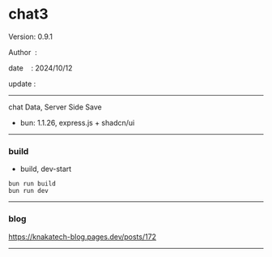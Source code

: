 ﻿# chat3

 Version: 0.9.1

 Author  :
 
 date    : 2024/10/12

 update : 

***

chat Data, Server Side Save 

* bun: 1.1.26,  express.js + shadcn/ui
***
### build

* build, dev-start

```
bun run build
bun run dev
```
***
### blog

https://knakatech-blog.pages.dev/posts/172

***

